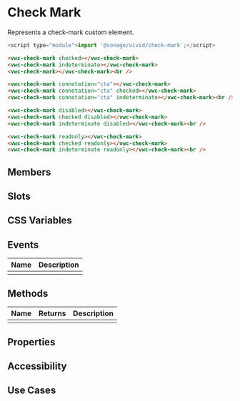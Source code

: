# Check Mark

Represents a check-mark custom element.

```js
<script type="module">import '@vonage/vivid/check-mark';</script>
```

```html preview
<vwc-check-mark checked></vwc-check-mark>
<vwc-check-mark indeterminate></vwc-check-mark>
<vwc-check-mark></vwc-check-mark><br />

<vwc-check-mark connotation="cta"></vwc-check-mark>
<vwc-check-mark connotation="cta" checked></vwc-check-mark>
<vwc-check-mark connotation="cta" indeterminate></vwc-check-mark><br />

<vwc-check-mark disabled></vwc-check-mark>
<vwc-check-mark checked disabled></vwc-check-mark>
<vwc-check-mark indeterminate disabled></vwc-check-mark><br />

<vwc-check-mark readonly></vwc-check-mark>
<vwc-check-mark checked readonly></vwc-check-mark>
<vwc-check-mark indeterminate readonly></vwc-check-mark><br />
```

## Members

## Slots

## CSS Variables

## Events

<div class="table-wrapper">

| Name | Description |
| ---- | ----------- |
|      |             |

</div>

## Methods

<div class="table-wrapper">

| Name | Returns | Description |
| ---- | ------- | ----------- |
|      |         |             |

</div>

## Properties

## Accessibility

## Use Cases
